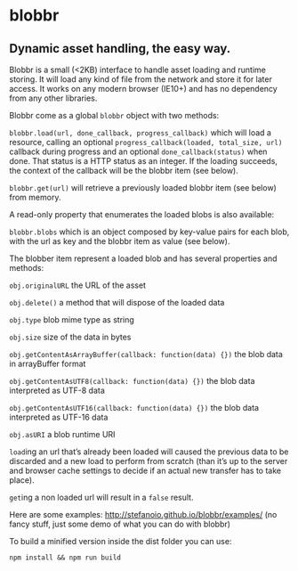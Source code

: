 # blobbr
## Dynamic asset handling, the easy way.

Blobbr is a small (<2KB) interface to handle asset loading and runtime storing. It will load any kind of file from the network and store it for later access.
It works on any modern browser (IE10+) and has no dependency from any other libraries.

Blobbr come as a global `blobbr` object with two methods:

`blobbr.load(url, done_callback, progress_callback)` which will load a resource, calling an optional `progress_callback(loaded, total_size, url)` callback during progress and an optional `done_callback(status)` when done. That status is a HTTP status as an integer. If the loading succeeds, the context of the callback will be the blobbr item (see below).

`blobbr.get(url)` will retrieve a previously loaded blobbr item (see below) from memory.

A read-only property that enumerates the loaded blobs is also available: 

`blobbr.blobs` which is an object composed by key-value pairs for each blob, with the url as key and the blobbr item as value (see below).

The blobber item represent a loaded blob and has several properties and methods:

`obj.originalURL` the URL of the asset

`obj.delete()` a method that will dispose of the loaded data

`obj.type` blob mime type as string

`obj.size` size of the data in bytes

`obj.getContentAsArrayBuffer(callback: function(data) {})` the blob data in arrayBuffer format

`obj.getContentAsUTF8(callback: function(data) {})` the blob data interpreted as UTF-8 data

`obj.getContentAsUTF16(callback: function(data) {})` the blob data interpreted as UTF-16 data

`obj.asURI` a blob runtime URI


`load`ing an url that’s already been loaded will caused the previous data to be discarded and a new load to perform from scratch (than it’s up to the server and browser cache settings to decide if an actual new transfer has to take place).

`get`ing a non loaded url will result in a `false` result.

Here are some examples: http://stefanoio.github.io/blobbr/examples/ (no fancy stuff, just some demo of what you can do with blobbr)

To build a minified version inside the dist folder you can use:
```
npm install && npm run build
```
